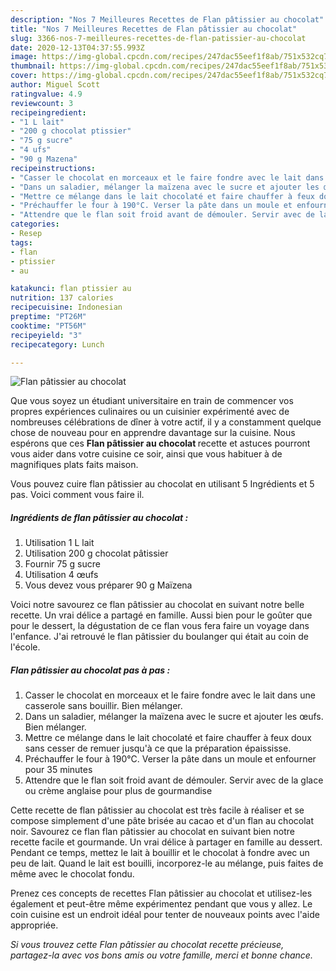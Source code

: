 ```yaml
---
description: "Nos 7 Meilleures Recettes de Flan pâtissier au chocolat"
title: "Nos 7 Meilleures Recettes de Flan pâtissier au chocolat"
slug: 3366-nos-7-meilleures-recettes-de-flan-patissier-au-chocolat
date: 2020-12-13T04:37:55.993Z
image: https://img-global.cpcdn.com/recipes/247dac55eef1f8ab/751x532cq70/flan-patissier-au-chocolat-photo-principale-de-la-recette.jpg
thumbnail: https://img-global.cpcdn.com/recipes/247dac55eef1f8ab/751x532cq70/flan-patissier-au-chocolat-photo-principale-de-la-recette.jpg
cover: https://img-global.cpcdn.com/recipes/247dac55eef1f8ab/751x532cq70/flan-patissier-au-chocolat-photo-principale-de-la-recette.jpg
author: Miguel Scott
ratingvalue: 4.9
reviewcount: 3
recipeingredient:
- "1 L lait"
- "200 g chocolat ptissier"
- "75 g sucre"
- "4 ufs"
- "90 g Mazena"
recipeinstructions:
- "Casser le chocolat en morceaux et le faire fondre avec le lait dans une casserole sans bouillir. Bien mélanger."
- "Dans un saladier, mélanger la maïzena avec le sucre et ajouter les œufs. Bien mélanger."
- "Mettre ce mélange dans le lait chocolaté et faire chauffer à feux doux sans cesser de remuer jusqu&#39;à ce que la préparation épaississe."
- "Préchauffer le four à 190°C. Verser la pâte dans un moule et enfourner pour 35 minutes"
- "Attendre que le flan soit froid avant de démouler. Servir avec de la glace ou crème anglaise pour plus de gourmandise"
categories:
- Resep
tags:
- flan
- ptissier
- au

katakunci: flan ptissier au 
nutrition: 137 calories
recipecuisine: Indonesian
preptime: "PT26M"
cooktime: "PT56M"
recipeyield: "3"
recipecategory: Lunch

---
```



![Flan pâtissier au chocolat](https://img-global.cpcdn.com/recipes/247dac55eef1f8ab/751x532cq70/flan-patissier-au-chocolat-photo-principale-de-la-recette.jpg)

Que vous soyez un étudiant universitaire en train de commencer vos propres expériences culinaires ou un cuisinier expérimenté avec de nombreuses célébrations de dîner à votre actif, il y a constamment quelque chose de nouveau pour en apprendre davantage sur la cuisine. Nous espérons que ces <strong> Flan pâtissier au chocolat </strong> recette et astuces pourront vous aider dans votre cuisine ce soir, ainsi que vous habituer à de magnifiques plats faits maison.

<!--inarticleads1-->

Vous pouvez cuire flan pâtissier au chocolat en utilisant 5 Ingrédients et 5 pas. Voici comment vous faire il.

##### Ingrédients de flan pâtissier au chocolat :

1. Utilisation 1 L lait
1. Utilisation 200 g chocolat pâtissier
1. Fournir 75 g sucre
1. Utilisation 4 œufs
1. Vous devez vous préparer 90 g Maïzena


Voici notre savourez ce flan pâtissier au chocolat en suivant notre belle recette. Un vrai délice a partagé en famille. Aussi bien pour le goûter que pour le dessert, la dégustation de ce flan vous fera faire un voyage dans l&#39;enfance. J&#39;ai retrouvé le flan pâtissier du boulanger qui était au coin de l&#39;école. 

<!--inarticleads2-->

##### Flan pâtissier au chocolat pas à pas :

1. Casser le chocolat en morceaux et le faire fondre avec le lait dans une casserole sans bouillir. Bien mélanger.
1. Dans un saladier, mélanger la maïzena avec le sucre et ajouter les œufs. Bien mélanger.
1. Mettre ce mélange dans le lait chocolaté et faire chauffer à feux doux sans cesser de remuer jusqu&#39;à ce que la préparation épaississe.
1. Préchauffer le four à 190°C. Verser la pâte dans un moule et enfourner pour 35 minutes
1. Attendre que le flan soit froid avant de démouler. Servir avec de la glace ou crème anglaise pour plus de gourmandise


Cette recette de flan pâtissier au chocolat est très facile à réaliser et se compose simplement d&#39;une pâte brisée au cacao et d&#39;un flan au chocolat noir. Savourez ce flan flan pâtissier au chocolat en suivant bien notre recette facile et gourmande. Un vrai délice à partager en famille au dessert. Pendant ce temps, mettez le lait à bouillir et le chocolat à fondre avec un peu de lait. Quand le lait est bouilli, incorporez-le au mélange, puis faites de même avec le chocolat fondu. 

<!--inarticleads1-->

<p>
Prenez ces concepts de recettes Flan pâtissier au chocolat et utilisez-les également et peut-être même expérimentez pendant que vous y allez. Le coin cuisine est un endroit idéal pour tenter de nouveaux points avec l'aide appropriée.
</p>

<p>
<i>Si vous trouvez cette Flan pâtissier au chocolat recette précieuse, partagez-la avec vos bons amis ou votre famille, merci et bonne chance.</i>
</p>
